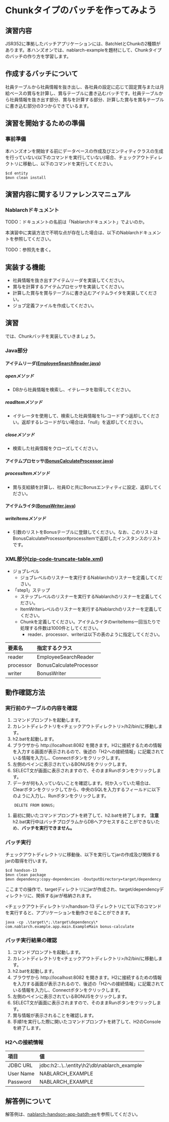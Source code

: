 Chunkタイプのバッチを作ってみよう
===============

## 演習内容
JSR352に準拠したバッチアプリケーションには、BatchletとChunkの2種類があります。本ハンズオンでは、nablarch-exampleを題材にして、Chunkタイプのバッチの作り方を学習します。

## 作成するバッチについて

社員テーブルから社員情報を抜き出し、各社員の設定に応じて固定賞与または月給ベースの賞与を計算し、賞与テーブルに書き込むバッチです。社員テーブルから社員情報を抜き出す部分、賞与を計算する部分、計算した賞与を賞与テーブルに書き込む部分の3つからできているます。

## 演習を開始するための準備

### 事前準備
本ハンズオンを開始する前にデータベースの作成及びエンティティクラスの生成を行っていない(以下のコマンドを実行していない)場合、チェックアウトディレクトリに移動し、以下のコマンドを実行してください。

    $cd entity
    $mvn clean install

## 演習内容に関するリファレンスマニュアル

### Nablarchドキュメント

TODO：ドキュメントの名前は「Nablarchドキュメント」でよいのか。

本演習中に実装方法で不明な点が存在した場合は、以下のNablarchドキュメントを参照してください。

TODO：参照先を書く。

## 実装する機能

- 社員情報を抜き出すアイテムリーダを実装してください。
- 賞与を計算するアイテムプロセッサを実装してください。
- 計算した賞与を賞与テーブルに書き込むアイテムライタを実装してください。
- ジョブ定義ファイルを作成してください。

## 演習

では、Chunkバッチを実装していきましょう。

### Java部分

#### アイテムリーダ([EmployeeSearchReader.java](./src/main/java/com/nablarch/example/app/batch/ee/chunk/EmployeeSearchReader.java))

##### openメソッド

- DBから社員情報を検索し、イテレータを取得してください。

##### readItemメソッド

- イテレータを使用して、検索した社員情報を1レコードずつ返却してください。返却するレコードがない場合は、「null」を返却してください。

##### closeメソッド

- 検索した社員情報をクローズしてください。

#### アイテムプロセッサ([BonusCalculateProcessor.java](./src/main/java/com/nablarch/example/app/batch/ee/chunk/BonusCalculateProcessor.java))

##### processItemメソッド

- 賞与支給額を計算し、社員IDと共にBonusエンティティに設定、返却してください。

#### アイテムライタ([BonusWriter.java](./src/main/java/com/nablarch/example/app/batch/ee/chunk/BonusWriter.java))

##### writeItemsメソッド
- 引数のリストをBonusテーブルに登録してください。なお、このリストはBonusCalculateProcessor#processItemで返却したインスタンスのリストです。

### XML部分([zip-code-truncate-table.xml](./src/main/resources/META-INF/batch-jobs/zip-code-truncate-table.xml))

- ジョブレベル
    - ジョブレベルのリスナーを実行するNablarchのリスナーを定義してください。
- 「step1」ステップ
    - ステップレベルのリスナーを実行するNablarchのリスナーを定義してください。
    - ItemWriterレベルのリスナーを実行するNablarchのリスナーを定義してください。
    - Chunkを定義してください。アイテムライタのwriteItems一回当たりで処理する件数は1000件としてください。
        - reader、processor、writerは以下の表のように指定してください。

|要素名|指定するクラス|
|:----|:---------|
|reader|EmployeeSearchReader|
|processor|BonusCalculateProcessor|
|writer|BonusWriter|

## 動作確認方法

### 実行前のテーブルの内容を確認

1. コマンドプロンプトを起動します。
1. カレントディレクトリを<チェックアウトディレクトリ>/h2/bin/に移動します。
1. h2.batを起動します。
2. ブラウザから http://localhost:8082 を開きます。H2に接続するための情報を入力する画面が表示されるので、後述の「H2への接続情報」に記載されている情報を入力し、Connectボタンをクリックします。
1. 左側のペインに表示されているBONUSをクリックします。
1. SELECT文が画面に表示されますので、そのままRunボタンをクリックします。
1. データが何も入っていないことを確認します。何か入っていた場合は、Clearボタンをクリックしてから、中央のSQLを入力するフィールドに以下のように入力し、Runボタンをクリックします。
```
    DELETE FROM BONUS;
```
1. 最初に開いたコマンドプロンプトを終了して、h2.batを終了します。
   **注意**
   h2.bat実行中はバッチプログラムからDBへアクセスすることができないため、**バッチを実行できません。**

### バッチ実行

チェックアウトディレクトリに移動後、以下を実行してjarの作成及び関係するjarの取得を行います。

    $cd handson-13
    $mvn clean package
    $mvn dependency:copy-dependencies -DoutputDirectory=target/dependency

ここまでの操作で、targetディレクトリにjarが作成され、target/dependencyディレクトリに、関係するjarが格納されます。

<チェックアウトディレクトリ>/handson-13 ディレクトリにて以下のコマンドを実行すると、アプリケーションを動作させることができます。

    java -cp .\target\*;.\target\dependency\* com.nablarch.example.app.main.ExampleMain bonus-calculate

### バッチ実行結果の確認

1. コマンドプロンプトを起動します。
1. カレントディレクトリを<チェックアウトディレクトリ>/h2/bin/に移動します。
1. h2.batを起動します。
2. ブラウザから http://localhost:8082 を開きます。H2に接続するための情報を入力する画面が表示されるので、後述の「H2への接続情報」に記載されている情報を入力し、Connectボタンをクリックします。
1. 左側のペインに表示されているBONUSをクリックします。
1. SELECT文が画面に表示されますので、そのままRunボタンをクリックします。
1. 賞与情報が表示されることを確認します。
1. 手順1を実行した際に開いたコマンドプロンプトを終了して、H2のConsoleを終了します。

### H2への接続情報

| 項目      | 値                         |
|:----------|:---------------------------|
| JDBC URL  | jdbc:h2:..\\..\entity\h2\db\nablarch_example |
| User Name | NABLARCH_EXAMPLE           |
| Password  | NABLARCH_EXAMPLE           |

## 解答例について

解答例は、[nablarch-handson-app-batdh-ee](../nablarch-handson-app-batch-ee/README.md)を参照してください。
